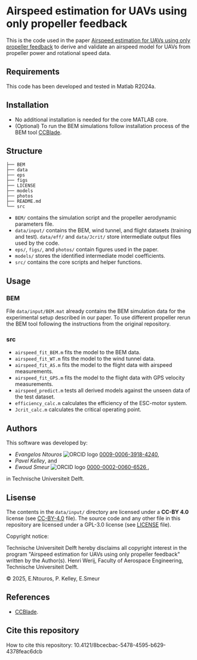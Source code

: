 # Airspeed estimation for UAVs using only propeller feedback

This is the code used in the paper [Airspeed estimation for UAVs using only propeller feedback](https://arxiv.org/abs/2507.03456) to derive and validate an airspeed model for UAVs from propeller power and rotational speed data.

## Requirements
This code has been developed and tested in Matlab R2024a.

## Installation
- No additional installation is needed for the core MATLAB core.
- (Optional) To run the BEM simulations follow installation process of the BEM tool [CCBlade](https://github.com/WISDEM/CCBlade).


## Structure
``` shell
├── BEM
├── data
├── eps
├── figs
├── LICENSE
├── models
├── photos
├── README.md
└── src
```

- `BEM/` contains the simulation script and the propeller aerodynamic parameters file.
- `data/input/` contains the BEM, wind tunnel, and flight datasets (training and test). `data/eff/` and `data/Jcrit/` store intermediate output files used by the code.
- `eps/`, `figs/`, and `photos/` contain figures used in the paper.
- `models/` stores the identified intermediate model coefficients.
- `src/` contains the core scripts and helper functions.


## Usage

### BEM
File `data/input/BEM.mat` already contains the BEM simulation data for the experimental setup described in our paper. To use different propeller rerun the BEM tool following the instructions from the original repository.

### src
- `airspeed_fit_BEM.m` fits the model to the BEM data.
- `airspeed_fit_WT.m` fits the model to the wind tunnel data.
- `airspeed_fit_AS.m` fits the model to the flight data with airspeed measurements.
- `airspeed_fit_GPS.m` fits the model to the flight data with GPS velocity measurements.
- `airspeed_predict.m` tests all derived models against the unseen data of the test dataset.
- `efficiency_calc.m` calculates the efficiency of the ESC-motor system.
- `Jcrit_calc.m` calculates the critical operating point.

## Authors
This software was developed by:
- *Evangelos Ntouros* ![ORCID logo](https://info.orcid.org/wp-content/uploads/2019/11/orcid_16x16.png) [0009-0006-3918-4240](https://orcid.org/0009-0006-3918-4240),
- *Pavel Kelley*, and
- *Ewoud Smeur* ![ORCID logo](https://info.orcid.org/wp-content/uploads/2019/11/orcid_16x16.png) [0000-0002-0060-6526
](https://orcid.org/0000-0002-0060-6526),

in Technische Universiteit Delft.

## Lisense

The contents in the `data/input/` directory are licensed under a **CC-BY 4.0** license (see [CC-BY-4.0](CC-BY-4.0.txt) file). The source code and any other file in this repository are licensed under a GPL-3.0 license (see [LICENSE](LICENSE) file).

Copyright notice:

Technische Universiteit Delft hereby disclaims all copyright interest in the program "Airspeed estimation for UAVs using only propeller feedback" written by the Author(s). 
Henri Werij, Faculty of Aerospace Engineering, Technische Universiteit Delft.

© 2025, E.Ntouros, P. Kelley, E.Smeur

## References
- [CCBlade](https://github.com/WISDEM/CCBlade).

## Cite this repository
How to cite this repository: 10.4121/8bcecbac-5478-4595-b629-4378feac6dcb
